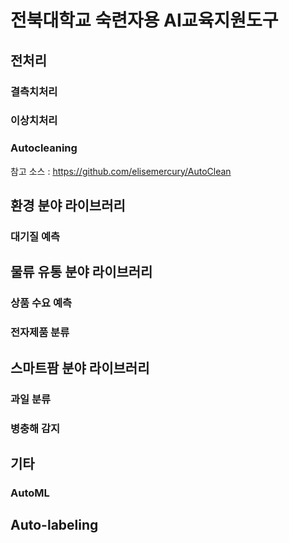# 전북대학교 숙련자용 AI교육지원도구

## 전처리

### 결측치처리

### 이상치처리

### Autocleaning

참고 소스 : https://github.com/elisemercury/AutoClean




## 환경 분야 라이브러리

### 대기질 예측

## 물류 유통 분야 라이브러리

### 상품 수요 예측

### 전자제품 분류

## 스마트팜 분야 라이브러리

### 과일 분류

### 병충해 감지


## 기타

### AutoML

## Auto-labeling

